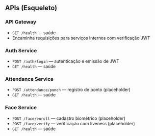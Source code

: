 ## APIs (Esqueleto)

### API Gateway
- `GET /health` — saúde
- Encaminha requisições para serviços internos com verificação JWT

### Auth Service
- `POST /auth/login` — autenticação e emissão de JWT
- `GET /health` — saúde

### Attendance Service
- `POST /attendance/punch` — registro de ponto (placeholder)
- `GET /health` — saúde

### Face Service
- `POST /face/enroll` — cadastro biométrico (placeholder)
- `POST /face/verify` — verificação com liveness (placeholder)
- `GET /health` — saúde

